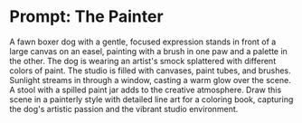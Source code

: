 # Prompt: The Painter

A fawn boxer dog with a gentle, focused expression stands in front of a large canvas on an easel, painting with a brush in one paw and a palette in the other. The dog is wearing an artist's smock splattered with different colors of paint. The studio is filled with canvases, paint tubes, and brushes. Sunlight streams in through a window, casting a warm glow over the scene. A stool with a spilled paint jar adds to the creative atmosphere. Draw this scene in a painterly style with detailed line art for a coloring book, capturing the dog's artistic passion and the vibrant studio environment.

